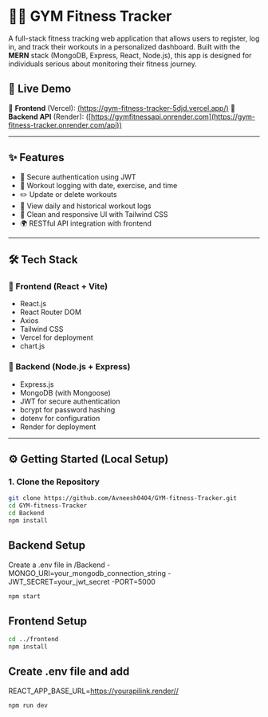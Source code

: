 # 🏋️‍♂️ GYM Fitness Tracker
A full-stack fitness tracking web application that allows users to register, log in, and track their workouts in a personalized dashboard. Built with the **MERN** stack (MongoDB, Express, React, Node.js), this app is designed for individuals serious about monitoring their fitness journey.


## 🚀 Live Demo

🔗 **Frontend** (Vercel): [(https://gym-fitness-tracker-5djd.vercel.app/)](https://gym-fitness-tracker-5djd.vercel.app/) 
🔗 **Backend API** (Render): ([https://gymfitnessapi.onrender.com](https://gym-fitness-tracker.onrender.com/api))

---

## ✨ Features

- 🔐 Secure authentication using JWT
- 📝 Workout logging with date, exercise, and time
- ✏️ Update or delete workouts
- 📅 View daily and historical workout logs
- 💬 Clean and responsive UI with Tailwind CSS
- 🌍 RESTful API integration with frontend

---

## 🛠️ Tech Stack

### 🔧 Frontend (React + Vite)
- React.js
- React Router DOM
- Axios
- Tailwind CSS
- Vercel for deployment
- chart.js

### 🔧 Backend (Node.js + Express)
- Express.js
- MongoDB (with Mongoose)
- JWT for secure authentication
- bcrypt for password hashing
- dotenv for configuration
- Render for deployment

---

## ⚙️ Getting Started (Local Setup)

### 1. Clone the Repository

```bash
git clone https://github.com/Avneesh0404/GYM-fitness-Tracker.git
cd GYM-fitness-Tracker
cd Backend
npm install
```
## Backend Setup
Create a .env file in /Backend
-MONGO_URI=your_mongodb_connection_string
-JWT_SECRET=your_jwt_secret
-PORT=5000
```bash
npm start
```
## Frontend Setup
```bash
cd ../frontend
npm install
```
## Create .env file and add
REACT_APP_BASE_URL=https://yourapilink.render//
```bash
npm run dev
```



